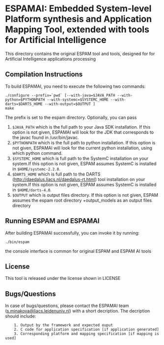 ESPAMAI: Embedded System-level Platform synthesis and Application Mapping Tool, extended with tools for Artificial Intelligence
==============================================================================================================================

This directory contains the original ESPAM tool and tools, designed for for Artificial Intelligence applications processing


Compilation Instructions
------------------------
To build ESPAMAI, you need to execute the following two commands:

	./configure --prefix=`pwd` [--with-java=$JAVA_PATH --with-python=$PYTHONPATH --with-systemc=$SYSTEMC_HOME --with-darts=$DARTS_HOME --with-output=$OUTPUT ]
	make

The prefix is set to the espam directory.
Optionally, you can pass
1. `$JAVA_PATH` which is the full path to your Java SDK installation.
If this option is not given, ESPAMAI will look for the JDK that corresponds to the javac
found in /usr/bin/javac. 
2. `$PYTHONPATH` which is the full path to python installation.
If this option is not given, ESPAMAI will look for the current python installation, using which python command.
3. `$SYSTEMC_HOME` which is full path to 
the SystemC installation on your system.If this option is not given, ESPAM assumes 
SystemC is installed in `$HOME/systemc-2.2.0`.
4. `$DARTS_HOME` which is full path to 
the DARTS (http://daedalus.liacs.nl/daedalus-rt.html) tool
installation on your system.If this option is not given, ESPAM assumes 
SystemC is installed in `$HOME/darts-4.0`.
5. `$OUTPUT` which is output files directory. If this option is not given, ESPAM assumes 
the espam root directory +output_models as an output files directory

Running ESPAM and ESPAMAI
-------------
After building ESPAMAI successfully, you can invoke it by running:

	./bin/espam

the console interface is common for original ESPAM and ESPAM AI tools

License
-------
This tool is released under the license shown in LICENSE


Bugs/Questions
--------------
In case of bugs/questions, please contact the ESPAMAI team (s.minakova@liacs.leidenuniv.nl) with
a short decription. The decription should include:

        1. Output by the framework and expected ouput
        2. C code for application specification [if application generated]
        3. Corresponding platform and mapping specification [if mapping is used]


